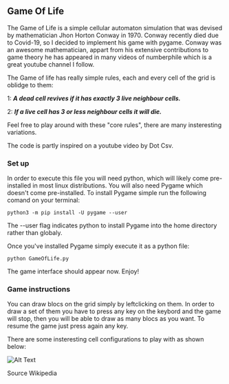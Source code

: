 ## Game Of Life

The Game of Life is a simple cellular automaton simulation that was devised by mathematician Jhon Horton Conway in 1970. 
Conway recently died due to Covid-19, so I decided to implement his game with pygame. Conway was an awesome mathematician, appart from his extensive contributions to game theory he has appeared in many videos of numberphile which is a great youtube channel I follow.

The Game of life has really simple rules, each and every cell of the grid is oblidge to them:

1: ***A dead cell revives if it has exactly 3 live neighbour cells.***

2: ***If a live cell has 3 or less neighbour cells it will die.***

Feel free to play around with these "core rules", there are many insteresting variations. 
     
The code is partly inspired on a youtube video by Dot Csv.

### Set up

In order to execute this file you will need python, which will likely come pre-installed in most linux distributions.
You will also need Pygame which doesn't come pre-installed.
To install Pygame simple run the following comand on your terminal:

```
python3 -m pip install -U pygame --user
```

The --user flag indicates python to install Pygame into the home directory rather than globaly.


Once you've installed Pygame simply execute it as a python file:

```
python GameOfLife.py
```

The game interface should appear now.
Enjoy!


### Game instructions

You can draw blocs on the grid simply by leftclicking on them. In order to draw a set of them you have to press any key on the keybord and the game will stop, then you will be able to draw as many blocs as you want. To resume the game just press again any key.

There are some insteresting cell configurations to play with as shown below:

![Alt Text](https://camo.githubusercontent.com/a710386de69bcb8577875246196c7fb07144ff0c/68747470733a2f2f6d656469612e67697068792e636f6d2f6d656469612f3456565a547654717a5252304255774e49482f67697068792e676966)

Source Wikipedia
